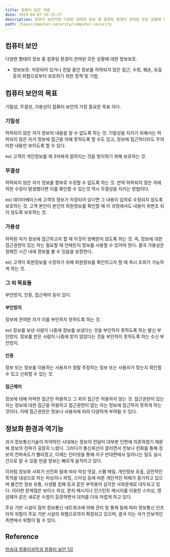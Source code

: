 ```yaml
---
title: 컴퓨터 보안 개념
date: 2019-04-07 19:15:27
description: 컴포터 보안이란 다양한 형태의 정보 중 컴퓨팅 환경이 관여된 모든 상황에 대한 정보보호를 뜻한다.
path: /base/computer-security/computer-security
---
```


## 컴퓨터 보안

다양한 형태의 정보 중 컴퓨팅 환경이 관여된 모든 상황에 대한 정보보호.

- 정보보호: 저장되어 있거나 전달 중인 정보를 허락되지 않은 접근, 수정, 훼손, 유출 등의 위협으로부터 보호하기 위한 정책 및 기법.

## 컴퓨터 보안의 목표

기밀성, 무결성, 가용성이 컴퓨터 보안의 가장 중요한 목표 이다.

### 기밀성

허락되지 않은 자가 정보의 내용을 알 수 없도록 하는 것.
기밀성을 지키기 위해서는 허락되지 않은 자가 정보에 접근을 아예 못하도록 할 수도 있고, 정보에 접근하더라도 무의미한 내용만 보이도록 할 수 있다.

ex)
고객의 개인정보를 제 3자에게 알려지는 것을 방지하기 위해 보호하는 것.

### 무결성

허락되지 않은 자가 정보를 함부로 수정할 수 없도록 하는 것.
만약 허락되지 않은 자에 의한 수정이 발생했다면 이를 확인할 수 있는것 역시 무결성을 지키는 방법이다.

ex)
데이터베이스에 고객의 정보가 저장되어 있다면 그 내용이 임의로 수정되지 않도록 보호하는 것.
고객 본인이 본인의 회원정보를 확인할 때 이 과정에서도 내용이 위변조 되지 않도록 보호하는 것.

### 가용성

허락된 자가 정보에 접근하고자 할 때 이것이 방해받지 않도록 하는 것.
즉, 정보에 대한 접근권한이 있는 자는 필요할 때 언제든지 정보를 사용할 수 있어야 한다.
결국 가용성은 정해진 시간 내에 정보를 볼 수 있음을 보장한다.

ex)
고객이 회원정보를 수정하기 위해 회원정보를 확인하고자 할 때 즉시 조회가 가능하게 하는 것.

### 그 외 목표들

부인방지, 인증, 접근제어 등이 있다.

#### 부인방지

정보에 관여한 자가 이를 부인하지 못하도록 하는 것.

ex)
정보를 보낸 사람이 나중에 정보를 보냈다는 것을 부인하지 못하도록 하는 발신 부인방지.
정보를 받은 사람이 나중에 받지 않았다는 것을 부인하지 못하도록 하는 수신 부인방지.

#### 인증

정보 또는 정보를 이용하는 사용자가 정말 주장하는 정보 또는 사용자가 맞는지 확인할 수 있고 신뢰할 수 있는 것.

#### 접근제어

정보에 대해 허락한 접근만 허용하고 그 외의 접근은 허용하지 않는 것.
접근권한이 있는 자는 정보에 대한 접근을 허용하고 접근권한이 없는 자는 정보에 접근하지 못하게 하는 것이다. 이때 접근권한은 정보나 사용자에 따라 다양하게 부여될 수 있다.

## 정보화 환경과 역기능

과거 정보통신기술이 미약하던 시대에는 정보의 전달이 대부분 인편에 의존하였기 때문에 정보의 전파가 굉장히 느렸다. 그러다가 통신회선이 깔리면서 전보나 전화를 통해 정보의 전파속도가 빨라졌고, 이제는 인터넷을 통해 지구 반대편에서 일어나는 일도 실시간으로 알 수 있을 만큼 정보는 빠르게 움직이고 있다.

이처럼 정보화 사회가 선진화 됨에 따라 악성 댓글, 스팸 메일, 개인정보 유출, 금전적인 목적을 대상으로 하는 피싱이나 파밍, 스미싱 등에 따른 개인적인 피해가 증가하고 있으며 불건전 정보 유통, 사생활 침해 등과 같은 부작용이 심각한 사회문제로 대두되고 있다. 이러한 문제점은 보이스 피싱, 문자 메시지나 인스턴트 메시지를 이용한 스미싱, 랜섬웨어 같은 새로운 수법이 등장하면서 대처를 더욱 어렵게 하고 있다.

주요 기반 시설이 점차 정보통신 네트워크에 의해 관리 및 통제 됨에 따라 정보통신 인프라의 위협이 주요 기반 시설의 위협으로까지 확장되고 있으며, 결국 이는 국가 안보적인 측면에서 위험이 될 수 있다.

## Reference

[방송대 컴퓨터과학과 컴퓨터 보안 1강](http://press.knou.ac.kr/goods/textBookView.do?condCmdtCode=9788920020759&condLscValue=001&condYr=&condSmst=)
